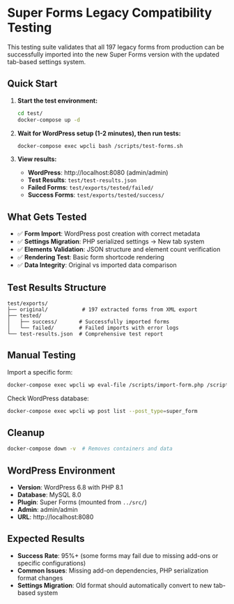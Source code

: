 # Super Forms Legacy Compatibility Testing

This testing suite validates that all 197 legacy forms from production can be successfully imported into the new Super Forms version with the updated tab-based settings system.

## Quick Start

1. **Start the test environment:**
   ```bash
   cd test/
   docker-compose up -d
   ```

2. **Wait for WordPress setup (1-2 minutes), then run tests:**
   ```bash
   docker-compose exec wpcli bash /scripts/test-forms.sh
   ```

3. **View results:**
   - **WordPress**: http://localhost:8080 (admin/admin)
   - **Test Results**: `test/test-results.json`
   - **Failed Forms**: `test/exports/tested/failed/`
   - **Success Forms**: `test/exports/tested/success/`

## What Gets Tested

- ✅ **Form Import**: WordPress post creation with correct metadata
- ✅ **Settings Migration**: PHP serialized settings → New tab system
- ✅ **Elements Validation**: JSON structure and element count verification
- ✅ **Rendering Test**: Basic form shortcode rendering
- ✅ **Data Integrity**: Original vs imported data comparison

## Test Results Structure

```
test/exports/
├── original/           # 197 extracted forms from XML export
├── tested/
│   ├── success/       # Successfully imported forms  
│   └── failed/        # Failed imports with error logs
└── test-results.json  # Comprehensive test report
```

## Manual Testing

Import a specific form:
```bash
docker-compose exec wpcli wp eval-file /scripts/import-form.php /scripts/../exports/original/form_927.json
```

Check WordPress database:
```bash
docker-compose exec wpcli wp post list --post_type=super_form
```

## Cleanup

```bash
docker-compose down -v  # Removes containers and data
```

## WordPress Environment

- **Version**: WordPress 6.8 with PHP 8.1
- **Database**: MySQL 8.0
- **Plugin**: Super Forms (mounted from `../src/`)
- **Admin**: admin/admin
- **URL**: http://localhost:8080

## Expected Results

- **Success Rate**: 95%+ (some forms may fail due to missing add-ons or specific configurations)
- **Common Issues**: Missing add-on dependencies, PHP serialization format changes
- **Settings Migration**: Old format should automatically convert to new tab-based system